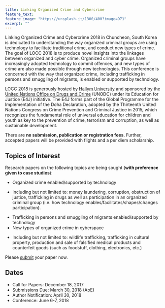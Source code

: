 ```yaml
---
title: Linking Organized Crime and Cybercrime
feature_text:
feature_image: "https://unsplash.it/1300/400?image=971"
excerpt: ""
---
```


Linking Organized Crime and Cybercrime 2018 in Chuncheon, South Korea is dedicated to understanding the way organized criminal groups are using technology to facilitate traditional crime, and conduct new types of crime. The goal of LOCC 2018 is to produce novel insights into the linkages between organized and cyber crime. Organized criminal groups have increasingly adopted technology to commit offences, and new types of crime are also made possible through new technologies. This conference is concerned with the way that organized crime, including trafficking in persons and smuggling of migrants, is enabled or supported by technology.

LOCC 2018 is generously hosted by [Hallym University](https://cis.hallym.ac.kr) and  sponsored by the [United Nations Office on Drugs and Crime](https://unodc.org) (UNODC) under its Education for Justice (E4J) initiative. The E4J forms part of the Global Programme for the Implementation of the Doha Declaration,  adopted by the Thirteenth United Nations Congress on Crime Prevention and Criminal Justice in 2015, which recognizes the fundamental role of universal education for children and youth as key to the prevention of crime, terrorism and corruption, as well as sustainable development.

There are **no submission, publication or registration fees**. Further, accepted papers
will be provided with flights and a per diem scholarship.

## Topics of Interest
Research papers on the following topics are being sought (**with preference given to case studies**):
*	Organized crime enabled/supported by technology
- Including but not limited to: money laundering, corruption, obstruction of justice, trafficking in drugs as well as participation in an organized criminal group (i.e. how technology enables/facilitates/shapes/changes participation).
*	Trafficking in persons and smuggling of migrants enabled/supported by technology
*	New types of organized crime in cyberspace
- Including but not limited to: wildlife trafficking, trafficking in cultural property, production and sale of falsified medical products and counterfeit goods (such as foodstuff, clothing, electronics, etc.)

Please [submit](https://locc.dfir.science/submit/) your paper now.

## Dates
* Call for Papers: December 18, 2017
* Submissions Due: March 30, 2018 (AoE)
* Author Notification: April 30, 2018
* Conference: June 6-7, 2018
